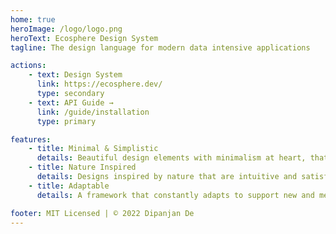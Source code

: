 ```yaml
---
home: true
heroImage: /logo/logo.png
heroText: Ecosphere Design System
tagline: The design language for modern data intensive applications

actions:
    - text: Design System
      link: https://ecosphere.dev/
      type: secondary
    - text: API Guide →
      link: /guide/installation
      type: primary

features:
    - title: Minimal & Simplistic
      details: Beautiful design elements with minimalism at heart, that focusses on simplifying the user experience
    - title: Nature Inspired
      details: Designs inspired by nature that are intuitive and satisfying to navigate through
    - title: Adaptable
      details: A framework that constantly adapts to support new and meaningful trends in user experience design

footer: MIT Licensed | © 2022 Dipanjan De
---
```

